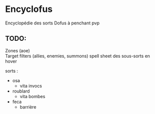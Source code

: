 # Encyclofus
Encyclopédie des sorts Dofus à penchant pvp

## TODO:
Zones (aoe)  
Target filters (allies, enemies, summons)
spell sheet des sous-sorts en hover  

sorts :
- osa
    - vita invocs
- roublard
    - vita bombes
- feca
    - barrière
